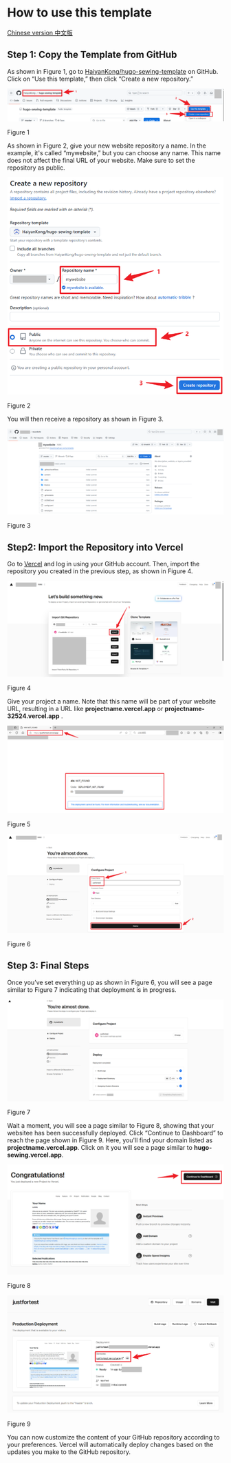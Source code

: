 # How to use this template

[Chinese version 中文版](https://github.com/HaiyanKong/hugo-sewing-template/blob/master/README-zh.md)

## Step 1: Copy the Template from GitHub

As shown in Figure 1, go to [HaiyanKong/hugo-sewing-template](https://github.com/HaiyanKong/hugo-sewing-template) on GitHub. Click on “Use this template,” then click “Create a new repository.”

![1](./static/readme/1.png)

Figure 1

As shown in Figure 2, give your new website repository a name. In the example, it's called “mywebsite,” but you can choose any name. This name does not affect the final URL of your website. Make sure to set the repository as public.

![2](./static/readme/2.png)

Figure 2

You will then receive a repository as shown in Figure 3.

![3](./static/readme/3.png)

Figure 3

## Step2: Import the Repository into Vercel

Go to [Vercel](https://vercel.com/) and log in using your GitHub account. Then, import the repository you created in the previous step, as shown in Figure 4.

![4](./static/readme/4.png)

Figure 4

Give your project a name. Note that this name will be part of your website URL, resulting in a URL like **projectname.vercel.app** or **projectname-32524.vercel.app** . 

![5](./static/readme/5.png)

Figure 5

![6](./static/readme/6.png)

Figure 6

## Step 3: Final Steps

Once you’ve set everything up as shown in Figure 6, you will see a page similar to Figure 7 indicating that deployment is in progress.

![7](./static/readme/7.png)

Figure 7

Wait a moment, you will see a page similar to Figure 8, showing that your websitee has been successfully deployed. Click “Continue to Dashboard” to reach the page shown in Figure 9. Here, you'll find your domain listed as **projectname.vercel.app**. Click on it you will see a page similar to **hugo-sewing.vercel.app**. 

![8](./static/readme/8.png)

Figure 8

![9](./static/readme/9.png)

Figure 9

You can now customize the content of your GitHub repository according to your preferences. Vercel will automatically deploy changes based on the updates you make to the GitHub repository.